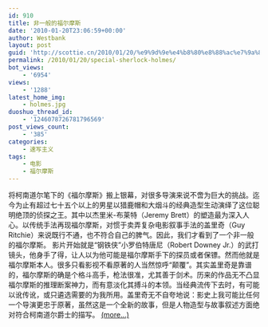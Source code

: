 ```yaml
---
id: 910
title: 非一般的福尔摩斯
date: '2010-01-20T23:06:59+00:00'
author: Westbank
layout: post
guid: 'http://scottie.cn/2010/01/20/%e9%9d%9e%e4%b8%80%e8%88%ac%e7%9a%84%e7%a6%8f%e5%b0%94%e6%91%a9%e6%96%af/'
permalink: /2010/01/20/special-sherlock-holmes/
bot_views:
    - '6954'
views:
    - '1288'
latest_home_img:
    - holmes.jpg
duoshuo_thread_id:
    - '1246078726781796569'
post_views_count:
    - '385'
categories:
    - 速写主义
tags:
    - 电影
    - 福尔摩斯
---
```


将柯南道尔笔下的《福尔摩斯》搬上银幕，对很多导演来说不啻为巨大的挑战。迄今为止有超过七十五个以上的男星以猎鹿帽和大烟斗的经典造型生动演绎了这位聪明绝顶的侦探之王。其中以杰里米-布莱特（Jeremy Brett）的塑造最为深入人心。以传统手法再现福尔摩斯，对惯于卖弄复杂电影叙事手法的盖里奇（Guy Ritchie）来说既行不通，也不符合自己的脾气。因此，我们才看到了一个非一般的福尔摩斯。 影片开始就是“钢铁侠”小罗伯特唐尼（Robert Downey Jr.）的武打镜头，他身手了得，让人以为他可能是福尔摩斯手下的探员或者保镖。然而他就是福尔摩斯本人。很多只看影视不看原著的人当然惊呼“颠覆”。其实盖里奇是靠谱的，福尔摩斯的确是个格斗高手，枪法很准，尤其善于剑术。历来的作品无不凸显福尔摩斯的推理断案神力，而有意淡化其搏斗的本领。当经典流传下去时，有可能以讹传讹，或只遴选需要的为我所用。盖里奇无不自夸地说：影史上我可能比任何一个导演更忠于原著，虽然这是一个全新的故事，但是人物造型与故事叙述方面绝对符合柯南道尔爵士的描写。 [<span aria-label="Continue reading 非一般的福尔摩斯">(more…)</span>](http://farbank.net/2010/01/20/special-sherlock-holmes/#more-910)